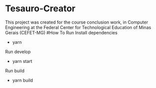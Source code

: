 # Tesauro-Creator 
This project was created for the course conclusion work, in Computer Engineering at the Federal Center for Technological Education of Minas Gerais (CEFET-MG)
#How To Run
Install dependencies
- yarn

Run develop
- yarn start

Run build
- yarn build